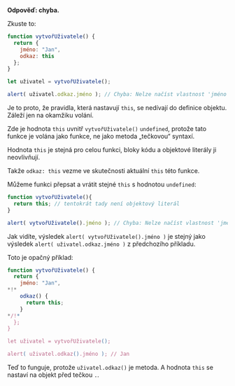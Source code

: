 **Odpověď: chyba.**

Zkuste to:
```js run
function vytvořUživatele() {
  return {
    jméno: "Jan",
    odkaz: this
  };
}

let uživatel = vytvořUživatele();

alert( uživatel.odkaz.jméno ); // Chyba: Nelze načíst vlastnost 'jméno' objektu undefined
```

Je to proto, že pravidla, která nastavují `this`, se nedívají do definice objektu. Záleží jen na okamžiku volání.

Zde je hodnota `this` uvnitř `vytvořUživatele()` `undefined`, protože tato funkce je volána jako funkce, ne jako metoda „tečkovou“ syntaxí.

Hodnota `this` je stejná pro celou funkci, bloky kódu a objektové literály ji neovlivňují.

Takže `odkaz: this` vezme ve skutečnosti aktuální `this` této funkce.

Můžeme funkci přepsat a vrátit stejné `this` s hodnotou `undefined`:

```js run
function vytvořUživatele(){
  return this; // tentokrát tady není objektový literál
}

alert( vytvořUživatele().jméno ); // Chyba: Nelze načíst vlastnost 'jméno' objektu undefined
```
Jak vidíte, výsledek `alert( vytvořUživatele().jméno )` je stejný jako výsledek `alert( uživatel.odkaz.jméno )` z předchozího příkladu.

Toto je opačný příklad:

```js run
function vytvořUživatele() {
  return {
    jméno: "Jan",
*!*
    odkaz() {
      return this;
    }
*/!*
  };
}

let uživatel = vytvořUživatele();

alert( uživatel.odkaz().jméno ); // Jan
```

Teď to funguje, protože `uživatel.odkaz()` je metoda. A hodnota `this` se nastaví na objekt před tečkou `.`.